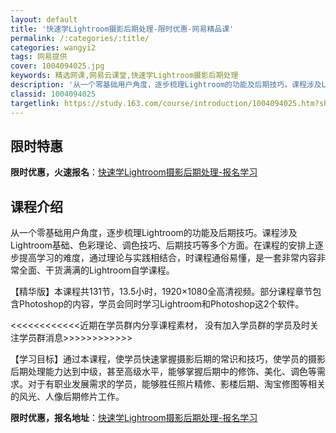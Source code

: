 ```yaml
---
layout: default
title: '快速学Lightroom摄影后期处理-限时优惠-网易精品课'
permalink: /:categories/:title/
categories: wangyi2
tags: 网易提供
cover: 1004094025.jpg
keywords: 精选网课,网易云课堂,快速学Lightroom摄影后期处理
description: '从一个零基础用户角度，逐步梳理Lightroom的功能及后期技巧。课程涉及Lightroom基础、色彩理论、调色技巧、后'
classid: 1004094025
targetlink: https://study.163.com/course/introduction/1004094025.htm?share=1&shareId=1025206652&utm_campaign=share&utm_medium=iphoneShare&utm_source=&utm_u=1025206652
---
```


## 限时特惠

**限时优惠，火速报名**：[快速学Lightroom摄影后期处理-报名学习](https://study.163.com/course/introduction/1004094025.htm?share=1&shareId=1025206652&utm_campaign=share&utm_medium=iphoneShare&utm_source=&utm_u=1025206652)

## 课程介绍

从一个零基础用户角度，逐步梳理Lightroom的功能及后期技巧。课程涉及Lightroom基础、色彩理论、调色技巧、后期技巧等多个方面。在课程的安排上逐步提高学习的难度，通过理论与实践相结合，时课程通俗易懂，是一套非常内容非常全面、干货满满的Lightroom自学课程。

【精华版】本课程共131节，13.5小时，1920×1080全高清视频。部分课程章节包含Photoshop的内容，学员会同时学习Lightroom和Photoshop这2个软件。



<<<<<<<<<<<<近期在学员群内分享课程素材， 没有加入学员群的学员及时关注学员群消息>>>>>>>>>>>>



【学习目标】通过本课程，使学员快速掌握摄影后期的常识和技巧，使学员的摄影后期处理能力达到中级，甚至高级水平，能够掌握后期中的修饰、美化、调色等需求。对于有职业发展需求的学员，能够胜任照片精修、影楼后期、淘宝修图等相关的风光、人像后期修片工作。

**限时优惠，报名地址**：[快速学Lightroom摄影后期处理-报名学习](https://study.163.com/course/introduction/1004094025.htm?share=1&shareId=1025206652&utm_campaign=share&utm_medium=iphoneShare&utm_source=&utm_u=1025206652)

